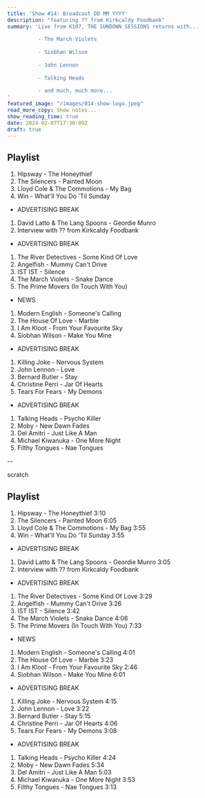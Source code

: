 ```yaml
---
title: 'Show #14: Broadcast DD MM YYYY'
description: "featuring ?? from Kirkcaldy Foodbank"
summary: 'Live from K107, THE SUNDOWN SESSIONS returns with...
 
          - The March Violets
                    
          - Siobhan Wilson
          
          - John Lennon
          
          - Talking Heads
          
          - and much, much more...
'
featured_image: "/images/014-show-logo.jpeg"
read_more_copy: Show notes...
show_reading_time: true
date: 2024-02-07T17:30:09Z
draft: true
---
```


## Playlist

1. Hipsway - The Honeythief 
2. The Silencers - Painted Moon 
3. Lloyd Cole & The Commotions - My Bag 
4. Win - What'll You Do 'Til Sunday 

- ADVERTISING BREAK

1. David Latto & The Lang Spoons - Geordie Munro 
2. Interview with ?? from Kirkcaldy Foodbank

- ADVERTISING BREAK

1. The River Detectives - Some Kind Of Love 
2. Angelfish - Mummy Can't Drive 
3. IST IST - Silence 
4. The March Violets - Snake Dance 
5. The Prime Movers (In Touch With You)

- NEWS

1. Modern English - Someone's Calling 
2. The House Of Love - Marble 
3. I Am Kloot - From Your Favourite Sky 
4. Siobhan Wilson - Make You Mine 

- ADVERTISING BREAK 

1. Killing Joke - Nervous System 
2. John Lennon - Love 
3. Bernard Butler - Stay 
4. Christine Perri - Jar Of Hearts
5. Tears For Fears - My Demons 

- ADVERTISING BREAK 

1. Talking Heads - Psycho Killer 
2. Moby - New Dawn Fades 
3. Del Amitri - Just Like A Man 
4. Michael Kiwanuka - One More Night 
5. Filthy Tongues - Nae Tongues 





--

scratch


## Playlist

1. Hipsway - The Honeythief 3:10
2. The Silencers - Painted Moon 6:05
3. Lloyd Cole & The Commotions - My Bag 3:55
4. Win - What'll You Do 'Til Sunday 3:55

- ADVERTISING BREAK

1. David Latto & The Lang Spoons - Geordie Munro 3:05
2. Interview with ?? from Kirkcaldy Foodbank

- ADVERTISING BREAK

1. The River Detectives - Some Kind Of Love 3:29
2. Angelfish - Mummy Can't Drive 3:26
3. IST IST - Silence 3:42
4. The March Violets - Snake Dance 4:06 
5. The Prime Movers (In Touch With You) 7:33

- NEWS

1. Modern English - Someone's Calling 4:01
2. The House Of Love - Marble 3:23
3. I Am Kloot - From Your Favourite Sky 2:46
4. Siobhan Wilson - Make You Mine 6:01

- ADVERTISING BREAK 

1. Killing Joke - Nervous System 4:15
2. John Lennon - Love 3:22
3. Bernard Butler - Stay 5:15
4. Christine Perri - Jar Of Hearts 4:06
5. Tears For Fears - My Demons 3:08

- ADVERTISING BREAK 

1. Talking Heads - Psycho Killer 4:24
2. Moby - New Dawn Fades 5:34
3. Del Amitri - Just Like A Man 5:03 
4. Michael Kiwanuka - One More Night 3:53 
5. Filthy Tongues - Nae Tongues 3:13

